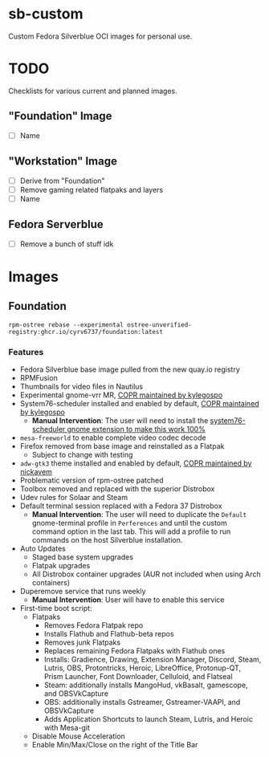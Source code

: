 # sb-custom

Custom Fedora Silverblue OCI images for personal use.



# TODO

Checklists for various current and planned images.

## "Foundation" Image
- [ ] Name

## "Workstation" Image
- [ ] Derive from "Foundation"
- [ ] Remove gaming related flatpaks and layers
- [ ] Name

## Fedora Serverblue
- [ ] Remove a bunch of stuff idk

# Images

## Foundation

```
rpm-ostree rebase --experimental ostree-unverified-registry:ghcr.io/cyrv6737/foundation:latest
```

### Features

- Fedora Silverblue base image pulled from the new quay.io registry
- RPMFusion
- Thumbnails for video files in Nautilus
- Experimental gnome-vrr MR, [COPR maintained by kylegospo](https://copr.fedorainfracloud.org/coprs/kylegospo/gnome-vrr/)
- System76-scheduler installed and enabled by default, [COPR maintained by kylegospo](https://copr.fedorainfracloud.org/coprs/kylegospo/system76-scheduler/)
  - **Manual Intervention**: The user will need to install the [system76-scheduler gnome extension to make this work 100%](https://extensions.gnome.org/extension/4854/system76-scheduler/)
- `mesa-freeworld` to enable complete video codec decode
- Firefox removed from base image and reinstalled as a Flatpak
  - Subject to change with testing
- `adw-gtk3` theme installed and enabled by default, [COPR maintained by nickavem](https://copr.fedorainfracloud.org/coprs/nickavem/adw-gtk3/)
- Problematic version of rpm-ostree patched
- Toolbox removed and replaced with the superior Distrobox
- Udev rules for Solaar and Steam
- Default terminal session replaced with a Fedora 37 Distrobox
  - **Manual Intervention**: The user will need to duplicate the `Default` gnome-terminal profile in `Perferences` and until the custom command option in the last tab. This will add a profile to run commands on the host Silverblue installation.
- Auto Updates
  - Staged base system upgrades
  - Flatpak upgrades
  - All Distrobox container upgrades (AUR not included when using Arch containers)
- Duperemove service that runs weekly
  - **Manual Intervention**: User will have to enable this service
- First-time boot script:
  - Flatpaks
    - Removes Fedora Flatpak repo
    - Installs Flathub and Flathub-beta repos
    - Removes junk Flatpaks
    - Replaces remaining Fedora Flatpaks with Flathub ones
    - Installs: Gradience, Drawing, Extension Manager, Discord, Steam, Lutris, OBS, Protontricks, Heroic, LibreOffice, Protonup-QT, Prism Launcher, Font Downloader, Celluloid, and Flatseal
    - Steam: additionally installs MangoHud, vkBasalt, gamescope, and OBSVkCapture
    - OBS: additionally installs Gstreamer, Gstreamer-VAAPI, and OBSVkCapture
    - Adds Application Shortcuts to launch Steam, Lutris, and Heroic with Mesa-git
  - Disable Mouse Acceleration
  - Enable Min/Max/Close on the right of the Title Bar


